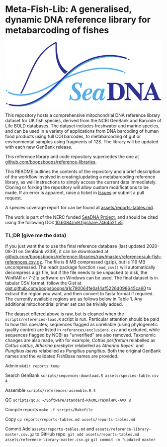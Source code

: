 # Meta-Fish-Lib: A generalised, dynamic DNA reference library for metabarcoding of fishes
![SeaDNA Logo](assets/logo.svg)

This repository hosts a comprehensive mitochondrial DNA reference library dataset for UK fish species, derived from the NCBI GenBank and Barcode of Life BOLD databases. The dataset includes freshwater and marine species, and can be used in a variety of applications from DNA barcoding of human food products using full COI barcodes, to metabarcoding of gut or environmental samples using fragments of 12S. The library will be updated with each new GenBank release. 

This reference library and code repository supercedes the one at [github.com/boopsboops/reference-libraries](https://github.com/boopsboops/reference-libraries).

This README outlines the contents of the repository and a brief description of the workflow involved in creating/updating a metabarcoding reference library, as well instructions to simply access the current data immediately. Cloning or forking the repository will allow custom modifications to be made. If an error is apparent, raise a ticket in [Issues](https://github.com/genner-lab/meta-fish-lib/issues) or submit a pull request.

A species coverage report for can be found at [assets/reports-tables.md](assets/reports-tables.md).

The work is part of the NERC funded [SeaDNA Project](https://twitter.com/SeaDNAproject), and should be cited using the following DOI: [10.6084/m9.figshare.7464521.v5](https://doi.org/10.6084/m9.figshare.7464521.v5).

### TL;DR (give me the data)

If you just want the to use the final reference database (last updated 2020-08-31 on GenBank v239), it can be downloaded at [github.com/boopsboops/reference-libraries/raw/master/references/uk-fish-references.csv.gz](https://github.com/boopsboops/reference-libraries/raw/master/references/uk-fish-references.csv.gz). The file is 8 MB compressed (gzip), but is 116 MB uncompressed. The readr package function `read_csv()` will automatically decompress a gz file, but if the file needs to be unpacked to disk, the WinRAR or 7-Zip software on Windows can be used. The final dataset is in tabular CSV format; follow the Gist at [gist.github.com/boopsboops/a1c790064fe0a14af5226d098645ca60](https://gist.github.com/boopsboops/a1c790064fe0a14af5226d098645ca60) to extract the region you want, and then convert to fasta format if required. The currently available regions are as follows below in Table 1. Any additional mitochondrial primer set can be trivially added.

The dataset offered above is raw, but is cleaned when the `scripts/references-load.R` script is run. Particular attention should be paid to how this operates; sequences flagged as unreliable (using phylogenetic quality control) are listed in `references/exclusions.csv` and excluded, while sequences flagged by NCBI as "unverified" are also removed. Taxonomic changes are also made, with for example, *Cottus perifretum* relabelled as *Cottus cottus*, *Atherina presbyter* relabelled as *Atherina boyeri*, and *Pungitius laevis* relabelled as *Pungitius pungitius*. Both the original GenBank names and the validated FishBase names are provided.







Admin
`mkdir reports temp`

Search GenBank
`scripts/sequences-download.R assets/species-table.csv 4`

Assemble
`scripts/references-assemble.R 4`

QC
`scripts/qc.R ~/Software/standard-RAxML/raxmlHPC-AVX 8`

Compile reports
`make -f scripts/Makefile`

Copy 
`cp reports/reports-tables.md assets/reports-tables.md`

Commit 
Add `assets/reports-tables.md` and `assets/reference-library-master.csv.gz` to GitHub repo.
`git add assets/reports-tables.md assets/reference-library-master.csv.gz`
`git commit -m "updated master`
